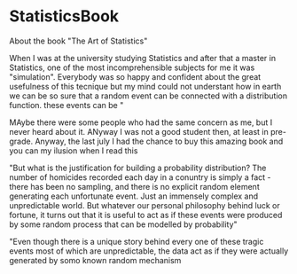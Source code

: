 # StatisticsBook
About the book "The Art of Statistics"

When I was at the university studying Statistics and after that a master in Statistics, one of the most incomprehensible subjects for me it was "simulation". 
Everybody was so happy and confident about the great usefulness of this tecnique but my mind could not understant how in earth we can be so sure that a random event can be connected with a distribution function. these events can be "

MAybe there were some people who had the same concern as me, but I never heard about it. ANyway I was not a good student then, at least in pre-grade.
Anyway, the last july I had the chance to buy this amazing book and you can my ilusion when I read this

"But what is the justification for building a probability distribution? The number of homicides recorded each day in a conuntry is simply a fact - there has been no sampling, and there is no explicit random element generating each unfortunate event. Just an immensely complex and unpredictable world. But whatever our personal philosophy behind luck or fortune, it turns out that it is useful to act as if these events were produced by some random process that can be modelled by probability"

"Even though there is a unique story behind every one of these tragic events most of which are unpredictable, the data act as if they were actually generated by somo known random mechanism
